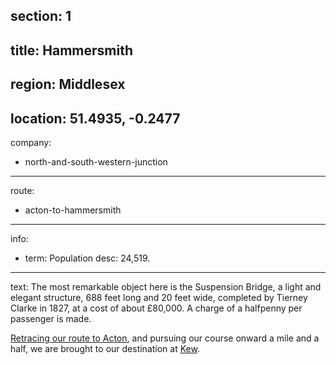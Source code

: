 section: 1
----
title: Hammersmith
----
region: Middlesex
----
location: 51.4935, -0.2477
----
company:
- north-and-south-western-junction
----
route:
- acton-to-hammersmith
----
info:
- term: Population
  desc: 24,519.
----
text: The most remarkable object here is the Suspension Bridge, a light and elegant structure, 688 feet long and 20 feet wide, completed by Tierney Clarke in 1827, at a cost of about £80,000. A charge of a halfpenny per passenger is made.

[Retracing our route to Acton](/routes/acton-to-hammersmith), and pursuing our course onward a mile and a half, we are brought to our destination at [Kew](/stations/kew).
